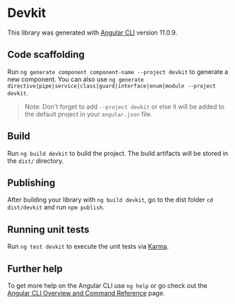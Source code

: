 # Devkit

This library was generated with [Angular CLI](https://github.com/angular/angular-cli) version 11.0.9.

## Code scaffolding

Run `ng generate component component-name --project devkit` to generate a new component. You can also use `ng generate directive|pipe|service|class|guard|interface|enum|module --project devkit`.
> Note: Don't forget to add `--project devkit` or else it will be added to the default project in your `angular.json` file. 

## Build

Run `ng build devkit` to build the project. The build artifacts will be stored in the `dist/` directory.

## Publishing

After building your library with `ng build devkit`, go to the dist folder `cd dist/devkit` and run `npm publish`.

## Running unit tests

Run `ng test devkit` to execute the unit tests via [Karma](https://karma-runner.github.io).

## Further help

To get more help on the Angular CLI use `ng help` or go check out the [Angular CLI Overview and Command Reference](https://angular.io/cli) page.
